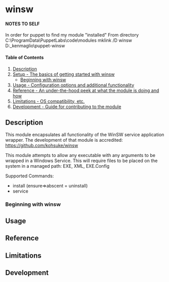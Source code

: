 # winsw

#### NOTES TO SELF
In order for puppet to find my module "installed"
From directory  C:\ProgramData\PuppetLabs\code\modules
mklink /D winsw D:\_kenmaglio\puppet-winsw



#### Table of Contents

1. [Description](#description)
1. [Setup - The basics of getting started with winsw](#setup)
    * [Beginning with winsw](#beginning-with-winsw)
1. [Usage - Configuration options and additional functionality](#usage)
1. [Reference - An under-the-hood peek at what the module is doing and how](#reference)
1. [Limitations - OS compatibility, etc.](#limitations)
1. [Development - Guide for contributing to the module](#development)

## Description

This module encapsulates all functionality of the WinSW service application wrapper.
The development of that module is accredited: https://github.com/kohsuke/winsw

This module attempts to allow any executable with any arguments to be wrapped in a Windows Service.
This will require files to be placed on the system in a managed path: EXE, XML, EXE.Config

Supported Commands:
* install (ensure=>abscent = uninstall)
* service

### Beginning with winsw



## Usage



## Reference



## Limitations



## Development

